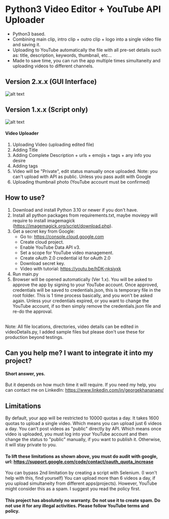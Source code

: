 

# Python3 Video Editor + YouTube API Uploader
* Python3 based. 
* Combining main clip, intro clip + outro clip + logo into a single video file and saving it.
* Uploading to YouTube automatically the file with all pre-set details such as: title, description, keywords, thumbnail, etc...
* Made to save time, you can run the app multiple times simultaneity and uploading videos to different channels.

## Version 2.x.x (GUI Interface)

![alt text](https://raw.githubusercontent.com/Fixitpanda/youtube-video-editor-api-uploader/main/screenshorts/ver2.x.png)

## Version 1.x.x (Script only)
![alt text](https://raw.githubusercontent.com/Fixitpanda/youtube-video-editor-api-uploader/main/screenshorts/ver1.x.png)

#### Video Uploader
1.  Uploading Video (uploading edited file)
2.  Adding Title
3.  Adding Complete Description + urls + emojis + tags + any info you desire
4.  Adding tags
5.  Video will be "Private", edit status manually once uploaded. Note: you can't upload with API as public. Unless you pass audit with Google
6.  Uploading thumbnail photo (YouTube account must be confirmed)


## How to use?
1. Download and install Python 3.10 or newer if you don't have.
2. Install all python packages from requirements.txt, maybe moviepy will require to install imagemagick (https://imagemagick.org/script/download.php).
3. Get a secret key from Google:
   * Go to:  https://console.cloud.google.com
   * Create cloud project. 
   * Enable YouTube Data API v3.
   * Set a scope for YouTube video management.
   * Create oAuth 2.0 credential id for oAuth 2.0
   * Download secret key.
   * Video with tutorial: https://youtu.be/hDK-nksiyxk
4. Run main.py
5. Browser will be opened automatically (Ver 1.x). You will be asked to approve the app by signing to your YouTube account. Once approved, credentials will be saved to credentials.json, this is temporary file in the root folder. This is 1 time process basically, and you won't be asked again. Unless your credentials expired, or you want to change the YouTube account, if so then simply remove the credentials.json file and re-do the approval.
<br/>
Note: All file locations, directories, video details can be edited in videoDetails.py, I added sample files but please don't use these for production beyond testings.

## Can you help me? I want to integrate it into my project?
#### Short answer, yes. 
But it depends on how much time it will require. If you need my help, you can contact me on LinkedIn: https://www.linkedin.com/in/georgekhananaev/

## Limitations
By default, your app will be restricted to 10000 quotas a day. It takes 1600 quotas to upload a single video. Which means you can upload just 6 videos a day.
You can't post videos as "public" directly by API. Which means once video is uploaded, you must log into your YouTube account and then change the status to "public" manually, if you want to publish it. Otherwise, it will stay private to you.
#### To lift these limitations as shown above, you must do audit with google, url: https://support.google.com/code/contact/oauth_quota_increase
You can bypass 2nd limitation by creating a script with Selenium. (I won't help with this, find yourself)
You can upload more than 6 videos a day, if you upload simultaneity from different apps(projects). However, YouTube might consider this as a spam. I suggest you read the policy first.

#### This project has absolutely no warranty. Do not use it to create spam. Do not use it for any illegal activities. Please follow YouTube terms and policy.
